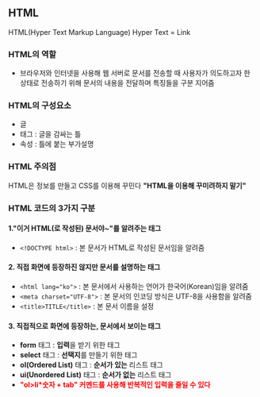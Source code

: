 ## HTML

HTML(Hyper Text Markup Language)
Hyper Text = Link



### HTML의 역할
- 브라우저와 인터넷을 사용해 웹 서버로 문서를 전송할 때 사용자가 의도하고자 한 상태로
전송하기 위해 문서의 내용을 전달하며 특징들을 구분 지어줌



### HTML의 구성요소
- 글
- 태그 : 글을 감싸는 틀
- 속성 : 틀에 붙는 부가설명



### HTML 주의점
HTML은 정보를 만들고
CSS를 이용해 꾸민다
<strong>"HTML을 이용해 꾸미려하지 말기"</strong>



### HTML 코드의 3가지 구분
 #### 1."이거 HTML(로 작성된) 문서야~"를 알려주는 태그
- ```<!DOCTYPE html>``` : 본 문서가 HTML로 작성된 문서임을 알려줌


#### 2. 직접 화면에 등장하진 않지만 문서를 설명하는 태그
- ```<html lang="ko">``` : 본 문서에서 사용하는 언어가 한국어(Korean)임을 알려줌
- ```<meta charset="UTF-8">``` : 본 문서의 인코딩 방식은 UTF-8을 사용함을 알려줌
- ```<title>TITLE</title>``` : 본 문서 이름을 설정


 #### 3. 직접적으로 화면에 등장하는, 문서에서 보이는 태그
- <strong>form</strong> 태그 : <strong>입력</strong>을 받기 위한 태그
- <strong>select</strong> 태그 : <strong>선택지</strong>를 만들기 위한 태그
- <strong>ol(Ordered List)</strong> 태그 : <strong>순서가 있는</strong> 리스트 태그
- <strong>ui(Unordered List)</strong> 태그 : <strong>순서가 없는</strong> 리스트 태그
- <strong><span style="color:red">"ol>li*숫자  + tab" 커멘드를 사용해 반복적인 입력을 줄일 수 있다</span></strong>
